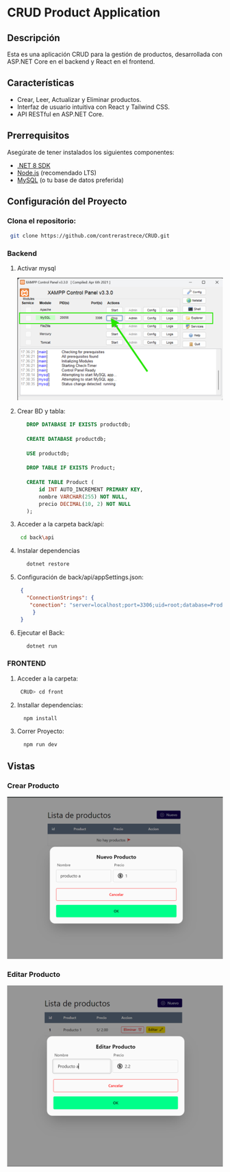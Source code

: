 # CRUD Product Application

## Descripción

Esta es una aplicación CRUD para la gestión de productos, desarrollada con ASP.NET Core en el backend y React en el frontend.

## Características

- Crear, Leer, Actualizar y Eliminar productos.
- Interfaz de usuario intuitiva con React y Tailwind CSS.
- API RESTful en ASP.NET Core.

## Prerrequisitos

Asegúrate de tener instalados los siguientes componentes:

- [.NET 8 SDK](https://dotnet.microsoft.com/download/dotnet/8.0)
- [Node.js](https://nodejs.org/) (recomendado LTS)
- [MySQL](https://www.mysql.com/) (o tu base de datos preferida)

## Configuración del Proyecto

### Clona el repositorio:

   ```sh
    git clone https://github.com/contrerastrece/CRUD.git
   ```
### Backend

1.  Activar mysql

    ![Logo del Proyecto](./front/public/images/xamp.png)
 
2. Crear BD y tabla:

   ```sql
      DROP DATABASE IF EXISTS productdb;

      CREATE DATABASE productdb;

      USE productdb;

      DROP TABLE IF EXISTS Product;

      CREATE TABLE Product (
          id INT AUTO_INCREMENT PRIMARY KEY,
          nombre VARCHAR(255) NOT NULL,
          precio DECIMAL(10, 2) NOT NULL
      );
   ```
3. Acceder a la carpeta back/api:

   ```sh
    cd back\api
   ```
4. Instalar dependencias
   ```sh
      dotnet restore
   ```

   
5. Configuración de back/api/appSettings.json:

   ```json
    {
      "ConnectionStrings": {
       "conection": "server=localhost;port=3306;uid=root;database=ProductDB"
        }
    }

6. Ejecutar el Back:
 
   ```sh
      dotnet run
   ```

### FRONTEND

1. Acceder a la carpeta:

   ```sh
    CRUD> cd front
   ```
2. Installar dependencias:
    ```sh
      npm install
    ```
3. Correr Proyecto:
    ```sh
      npm run dev
    ```

## Vistas

  ### Crear Producto
  ![Logo del Proyecto](./front/public/images/nuevo.png)

  ### Editar Producto
  ![Logo del Proyecto](./front/public/images/editar.png)